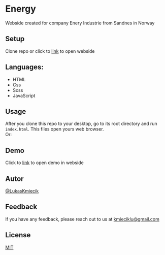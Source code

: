 # Energy
Webside created for company Enery Industrie from Sandnes in Norway

## Setup
Clone repo or click to [link](https://lukaskmiecik.github.io/Energy/) to open webside

## Languages:
+ HTML
+ Css
+ Scss
+ JavaScript

## Usage 
After you clone this repo to your desktop, go to its root directory and run `index.html`.
This files open yours web browser.<br>
Or:

## Demo
Click to [link](https://lukaskmiecik.github.io/Energy/) to open demo in webside

## Autor
[@LukasKmiecik](https://github.com/LukasKmiecik)

## Feedback

If you have any feedback, please reach out to us at kmieciklu@gmail.com

## License

[MIT](https://choosealicense.com/licenses/mit/)
